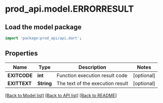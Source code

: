 # prod_api.model.ERRORRESULT

## Load the model package
```dart
import 'package:prod_api/api.dart';
```

## Properties
Name | Type | Description | Notes
------------ | ------------- | ------------- | -------------
**EXITCODE** | **int** | Function execution result code | [optional] 
**EXITTEXT** | **String** | The text of the execution result | [optional] 

[[Back to Model list]](../README.md#documentation-for-models) [[Back to API list]](../README.md#documentation-for-api-endpoints) [[Back to README]](../README.md)


